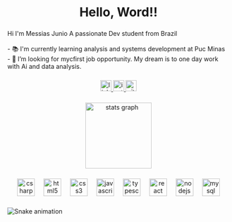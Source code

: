 <h1 align="center">Hello, Word!!</h1>

###

<p align="left">Hi I'm Messias Junio A passionate Dev student from Brazil<br><br>- 📚 I'm currently learning analysis and systems development at Puc Minas<br>- 🔭 I’m looking for mycfirst job opportunity. My dream is to one day work with Ai and data analysis.</p>

###

<div align="center">
  <a href="https://www.linkedin.com/in/messiasjnr" target="_blank">
    <img src="https://img.shields.io/static/v1?message=LinkedIn&logo=linkedin&label=&color=0077B5&logoColor=white&labelColor=&style=for-the-badge" height="25" alt="linkedin logo"  />
  </a>
  <a href="https://www.instagram.com/messias1410" target="_blank">
    <img src="https://img.shields.io/static/v1?message=Instagram&logo=instagram&label=&color=E4405F&logoColor=white&labelColor=&style=for-the-badge" height="25" alt="instagram logo"  />
  </a>
  <a href="https://messiasjrdev.com/" target="_blank">
    <img src="[https://img.shields.io/static/v1](https://github.com/MessiasJr14/MessiasJr14/assets/131774412/37be66fa-5197-4456-b0d9-00020b439ee8)?message=Site&logo=Site&label=&color=28E98C&logoColor=white&labelColor=&style=for-the-badge" height="25" alt="site logo"  />
  </a>
</div>


###

<div align="center">
  <img src="https://github-readme-stats.vercel.app/api?username=MessiasJr14&hide_title=false&hide_rank=false&show_icons=true&include_all_commits=true&count_private=true&disable_animations=false&theme=dark&locale=en&hide_border=false&order=1" height="150" alt="stats graph"  />
</div>

###

<div align="center">
  <img src="https://cdn.jsdelivr.net/gh/devicons/devicon/icons/csharp/csharp-original.svg" height="40" alt="csharp logo"  />
  <img width="12" />
  <img src="https://cdn.jsdelivr.net/gh/devicons/devicon/icons/html5/html5-original.svg" height="40" alt="html5 logo"  />
  <img width="12" />
  <img src="https://cdn.jsdelivr.net/gh/devicons/devicon/icons/css3/css3-original.svg" height="40" alt="css3 logo"  />
  <img width="12" />
  <img src="https://cdn.jsdelivr.net/gh/devicons/devicon/icons/javascript/javascript-original.svg" height="40" alt="javascript logo"  />
  <img width="12" />
  <img src="https://cdn.jsdelivr.net/gh/devicons/devicon/icons/typescript/typescript-original.svg" height="40" alt="typescript logo"  />
  <img width="12" />
  <img src="https://cdn.jsdelivr.net/gh/devicons/devicon/icons/react/react-original.svg" height="40" alt="react logo"  />
  <img width="12" />
  <img src="https://cdn.jsdelivr.net/gh/devicons/devicon/icons/nodejs/nodejs-original.svg" height="40" alt="nodejs logo"  />
  <img width="12" />
  <img src="https://cdn.jsdelivr.net/gh/devicons/devicon/icons/mysql/mysql-original.svg" height="40" alt="mysql logo"  />
</div>

###

<img src="https://raw.githubusercontent.com/MessiasJr14/MessiasJr14/output/snake.svg" alt="Snake animation" />

###
